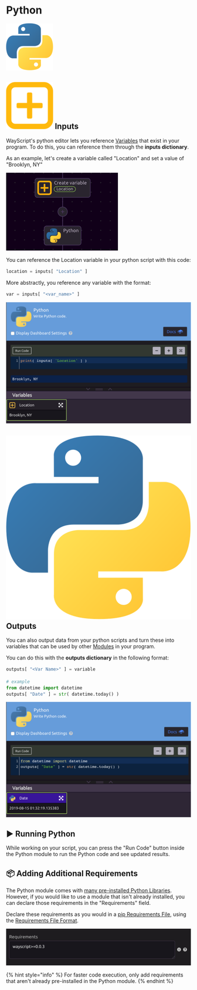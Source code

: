 # Python

![Write Python code.](../../../.gitbook/assets/python_128x128.png)

## ![](../../../.gitbook/assets/create_var.png) Inputs

WayScript's python editor lets you reference [Variables](../../../getting_started/variables.md) that exist in your program. To do this, you can reference them through the **inputs dictionary**.

As an example, let's create a variable called "Location" and set a value of "Brooklyn, NY"

![](../../../.gitbook/assets/screenshot-2019-07-16-14.03.23.png)

You can reference the Location variable in your python script with this code:

```python
location = inputs[ "Location" ]
```

More abstractly, you reference any variable with the format:

```python
var = inputs[ "<var_name>" ] 
```

![](../../../.gitbook/assets/screen-shot-2019-08-14-at-10.30.31-pm.png)

## ![](../../../.gitbook/assets/python.png) Outputs

You can also output data from your python scripts and turn these into variables that can be used by other [Modules](../../../getting_started/modules.md) in your program. 

You can do this with the **outputs dictionary** in the following format:

```python
outputs[ "<Var Name>" ] = variable

# example
from datetime import datetime
outputs[ "Date" ] = str( datetime.today() )
```

![](../../../.gitbook/assets/screen-shot-2019-08-14-at-10.32.30-pm.png)

## ▶ Running Python

While working on your script, you can press the "Run Code" button inside the Python module to run the Python code and see updated results.

## 📦 Adding Additional Requirements

The Python module comes with [many pre-installed Python Libraries](libraries.md). However, if you would like to use a module that isn't already installed, you can declare those requirements in the "Requirements" field.

Declare these requirements as you would in a [pip Requirements File](https://pip.pypa.io/en/stable/user_guide/#requirements-files), using the [Requirements File Format](https://pip.pypa.io/en/stable/reference/pip_install/#requirements-file-format).

![](../../../.gitbook/assets/screen-shot-2019-08-14-at-10.27.30-pm.png)

{% hint style="info" %}
For faster code execution, only add requirements that aren't already pre-installed in the Python module.
{% endhint %}

